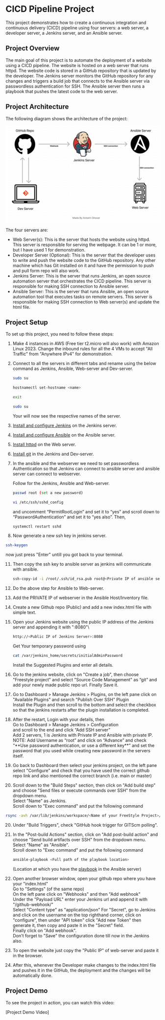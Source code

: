 # CICD Pipeline Project

This project demonstrates how to create a continuous integration and continuous delivery (CICD) pipeline using four servers: a web server, a developer server, a Jenkins server, and an Ansible server.

## Project Overview

The main goal of this project is to automate the deployment of a website using a CICD pipeline. The website is hosted on a web server that runs httpd. The website code is stored in a GitHub repository that is updated by the developer. The Jenkins server monitors the GitHub repository for any changes and triggers a build job that connects to the Ansible server via passwordless authentication for SSH. The Ansible server then runs a playbook that pushes the latest code to the web server.

## Project Architecture

The following diagram shows the architecture of the project:

![Project Architecture](https://github.com/Antovex/CICD-pipeline-project/blob/main/Architecture-image/CICD-Architecture.png?raw=true)

The four servers are:

- Web Server(s): This is the server that hosts the website using httpd. This server is responsible for serving the webpage. It can be 1 or more, but I have used 1 for demonstration.
- Developer Server (Optional): This is the server that the developer uses to write and push the website code to the GitHub repository. Any other machine which has Git installed on it and have the permission to push and pull form repo will also work.
- Jenkins Server: This is the server that runs Jenkins, an open source automation server that orchestrates the CICD pipeline. This server is responsible for making SSH connection to Ansible server.
- Ansible Server: This is the server that runs Ansible, an open source automation tool that executes tasks on remote servers. This server is responsible for making SSH connection to Web server(s) and update the html file.

## Project Setup

To set up this project, you need to follow these steps:

1. Make 4 instances in AWS (Free tier t2.micro will also work) with Amazon Linux 2023. Change the inbound rules for all the 4 VMs to accept "All Traffic" from "Anywhere IPv4" for demonstration.
   
2. <p>Connect to all the servers in different tabs and rename using the below command as Jenkins, Ansible, Web-server and Dev-server.<br></p>
   
   ```bash
   sudo su
   ```

   ```bash
   hostnamectl set-hostname <name>
   ```

   ```bash
   exit
   ```

   ```bash
   sudo su
   ```

   Your will now see the respective names of the server.
   
4. [Install and configure Jenkins](https://www.jenkins.io/doc/book/installing/) on the Jenkins server.

5. [Install and configure Ansible](https://docs.ansible.com/ansible/latest/installation_guide/intro_installation.html) on the Ansible server.

6. [Install httpd](https://docs.oracle.com/en/operating-systems/oracle-linux/6/admin/install-apache.html) on the Web server.

7. [Install git](https://git-scm.com/book/en/v2/Getting-Started-Installing-Git) in the Jenkins and Dev-server.

8. In the ansible and the webserver we need to set passwordless Authentication so that Jenkins can connect to ansible server and ansible server can connect to webserver.
   
   Follow for the Jenkins, Ansible and Web-server.
   
   ```bash
   passwd root (set a new password)
   ```
   
   ```bash
   vi /etc/ssh/sshd_config
   ```
   
   and uncomment “PermitRootLogin” and set it to “yes” and scroll down to “PasswordAuthentication” and set it to “yes also”.
   Then,
   
   ```bash
   systemctl restart sshd
   ```
   
10. Now generate a new ssh key in jenkins server.

   ```bash
   ssh-keygen
   ```
   now just press "Enter" untill you got back to your terminal.

11. Then copy the ssh key to ansible server as jenkins will communicate with ansible.

    ```bash
    ssh-copy-id -i /root/.ssh/id_rsa.pub root@<Private IP of ansible server>
    ```

13. Do the above step for Ansible to Web-server.

14. Add the PRIVATE IP of webserver in the Ansible Host/Inventory file.

15. Create a new Github repo (Public) and add a new index.html file with simple text.

16. Open your Jenkins website using the public IP address of the Jenkins server and appending it with ":8080"\
    
    ```bash
    http://<Public IP of Jenkins Server>:8080
    ```

    Get Your temporary password using

    ```bash
    cat /var/jenkins_home/secrets/initialAdminPassword
    ```
    Install the Suggested Plugins and enter all details.
    
18. Go to the jenkins website, click on "Create a job", then choose "Freestyle project" and select "Source Code Management" as “git” and add your newly made public repo url. Finally Save it.

19. <p>Go to  Dashboard > Manage Jenkins > Plugins, on the left pane click on "Available Plugins" and search "Publish Over SSH" Plugin<br>
    Install the Plugin and then scroll to the bottom and select the checkbox so that the jenkins restarts after the plugin installation is completed.</p>

20. <p>After the restart, Login with your details, then<br>
    Go to Dashboard > Manage Jenkins > Configuration<br>
    and scroll to the end and click “Add SSH server”<br>
    Add 2 servers, 1 is Jenkins with Private IP and Ansible with private IP.<br>
    NOTE: Add Username as “root” and click on “Advance” and check “**Use password authentication, or use a different key**” and set the password that you used while creating new password in the servers itself.</p>
    
21. Go back to Dashboard then select your jenkins project, on the left pane select "Configure" and check that you have used the correct github repo link and also mentioned the correct branch (i.e. main or master)

22. <p>Scroll down to the "Build Steps" section, then click on "Add build step" and choose "Send files or execute commands over SSH" from the dropdown menu.<br>
    Select "Name" as Jenkins.<br>
    Scroll down to "Exec command" and put the following command<br></p>
    
   ```bash
   rsync -avh /var/lib/jenkins/workspace/<Name of your FreeStyle Project>/*.html root@<Private IP of Ansible server>:/opt/index.html
   ```

20. Under "Build Triggers", check "GitHub hook trigger for GITScm polling".

21. <p>In the "Post-build Actions" section, click on "Add post-build action" and choose "Send build artifacts over SSH" from the dropdown menu.<br>
    Select "Name" as "Ansible".<br>
    Scroll down to "Exec command" and put the following command<br></p>
    
    ```bash
    ansible-playbook <Full path of the playbook location>
    ```
    (Location at which you have the [playbook](https://github.com/Antovex/CICD-pipeline-project/blob/main/playbook/deploment.yml) in the Ansible server)

22. <p>Open another browser window, open your github repo where you have your "index.html"<br>
     Go to "Settings" (of the same repo)<br>
     On the left pane click on "Webhooks" and then "Add webhook"<br>
     Under the "Payload URL" enter your Jenkins url and append it with "/github-webhook/"<br>
     Select "Content type" as "application/json"
     For "Secret", go to Jenkins and click on the username on the top righthand corner, click on "configure", then under "API token" click "Add new Token" then generate it, then copy and paste it in the "Secret" field.<br>
     Finally click on "Add webhook".<br>
     Don't forget to "Save" the configuration done till now in the Jenkins also.</p>
     
23. To open the website just copy the "Public IP" of web-server and paste it in the browser.

24. After this, whenever the Developer make changes to the index.html file and pushes it in the GitHub, the deployment and the changes will be automatically done.

## Project Demo

To see the project in action, you can watch this video:

[Project Demo Video]
